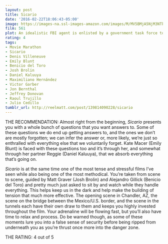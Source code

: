 ```yaml
---
layout: post
title: Sicario
date: '2016-02-22T18:06:43-05:00'
image: https://images-na.ssl-images-amazon.com/images/M/MV5BMjA5NjM3NTk1M15BMl5BanBnXkFtZTgwMzg1MzU2NjE@._V1_UX182_CR0,0,182,268_AL_.jpg
film: 561
plot: An idealistic FBI agent is enlisted by a government task force to aid in the escalating war against drugs at the border area between the U.S. and Mexico.
rating: 4
tags:
- Movie Marathon
- Sicario
- Denis Villeneuve
- Emily Blunt
- Benicio del Toro
- Josh Brolin
- Daniel Kaluuya
- Maximiliano Hernández
- Victor Garber
- Jon Bernthal
- Jeffrey Donovan
- Raoul Trujillo
- Julio Cedillo
tumblr_url: http://reelmatt.com/post/139814090228/sicario
---
```


THE RECOMMENDATION: Almost right from the beginning, *Sicario* presents you with a whole bunch of questions that you want answers to. Some of these questions we do end up getting answers to, and the ones we don’t are mostly forgotten; we can infer the answer or, more likely, we’re just so enthralled with everything else that we voluntarily forget. Kate Macer (Emily Blunt) is faced with these questions too and it’s through her, and somewhat through her partner Reggie (Daniel Kaluuya), that we absorb everything that’s going on.

*Sicario* is at the same time one of the most tense and stressful films I’ve seen while also being one of the most methodical. You’re taken from scene to scene, guided by Matt Graver (Josh Brolin) and Alejandro Gillick (Benicio del Toro) and pretty much just asked to sit by and watch while they handle everything. This helps keep us in the dark and help make the building of tension that much more effective. The opening scene in Chandler, AZ,  the scene on the bridge between the Mexico/U.S. border, and the scene in the tunnels each have their own draw to them and keeps you highly invested throughout the film. Your adrenaline will be flowing fast, but you’ll also have time to relax and process. Do be warned though, as some of these moments lure you into a false sense of security before being ripped from underneath you as you’re thrust once more into the danger zone.

THE RATING: 4 out of 5
